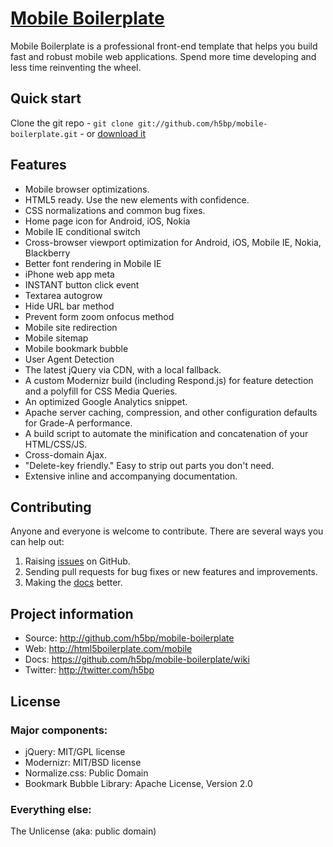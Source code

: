 # [Mobile Boilerplate](http://html5boilerplate.com/mobile)

Mobile Boilerplate is a professional front-end template that helps you build fast and robust mobile web applications. Spend more time developing and less time reinventing the wheel.


## Quick start

Clone the git repo - `git clone git://github.com/h5bp/mobile-boilerplate.git` - or [download it](https://github.com/h5bp/mobile-boilerplate/zipball/master)


## Features

* Mobile browser optimizations.
* HTML5 ready. Use the new elements with confidence.
* CSS normalizations and common bug fixes.
* Home page icon for Android, iOS, Nokia
* Mobile IE conditional switch
* Cross-browser viewport optimization for Android, iOS, Mobile IE, Nokia, Blackberry
* Better font rendering in Mobile IE
* iPhone web app meta
* INSTANT button click event
* Textarea autogrow
* Hide URL bar method
* Prevent form zoom onfocus method
* Mobile site redirection
* Mobile sitemap
* Mobile bookmark bubble
* User Agent Detection
* The latest jQuery via CDN, with a local fallback.
* A custom Modernizr build (including Respond.js) for feature detection and a polyfill for CSS Media Queries.
* An optimized Google Analytics snippet.
* Apache server caching, compression, and other configuration defaults for Grade-A performance.
* A build script to automate the minification and concatenation of your HTML/CSS/JS.
* Cross-domain Ajax.
* "Delete-key friendly." Easy to strip out parts you don't need.
* Extensive inline and accompanying documentation.


## Contributing

Anyone and everyone is welcome to contribute. There are several ways you can help out:

1. Raising [issues](https://github.com/h5bp/mobile-boilerplate/issues) on GitHub.
2. Sending pull requests for bug fixes or new features and improvements.
3. Making the [docs](https://github.com/h5bp/mobile-boilerplate/wiki) better.


## Project information

* Source: http://github.com/h5bp/mobile-boilerplate
* Web: http://html5boilerplate.com/mobile
* Docs: https://github.com/h5bp/mobile-boilerplate/wiki
* Twitter: http://twitter.com/h5bp


## License

### Major components:

* jQuery: MIT/GPL license
* Modernizr: MIT/BSD license
* Normalize.css: Public Domain
* Bookmark Bubble Library: Apache License, Version 2.0


### Everything else:

The Unlicense (aka: public domain)